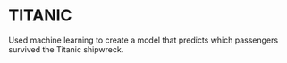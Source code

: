 # TITANIC
 Used machine learning to create a model that predicts which passengers survived the Titanic shipwreck.
